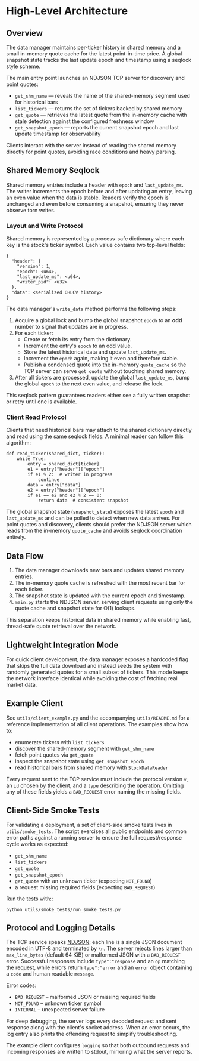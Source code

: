 # High-Level Architecture

## Overview

The data manager maintains per-ticker history in shared memory and a small
in-memory quote cache for the latest point-in-time price.  A global snapshot
state tracks the last update epoch and timestamp using a seqlock style scheme.

The main entry point launches an NDJSON TCP server for discovery and point
quotes:

- `get_shm_name` — reveals the name of the shared-memory segment used for
  historical bars
- `list_tickers` — returns the set of tickers backed by shared memory
- `get_quote` — retrieves the latest quote from the in-memory cache with stale
  detection against the configured freshness window
- `get_snapshot_epoch` — reports the current snapshot epoch and last update
  timestamp for observability

Clients interact with the server instead of reading the shared memory directly
for point quotes, avoiding race conditions and heavy parsing.

## Shared Memory Seqlock

Shared memory entries include a header with `epoch` and `last_update_ms`.  The
writer increments the epoch before and after updating an entry, leaving an even
value when the data is stable.  Readers verify the epoch is unchanged and even
before consuming a snapshot, ensuring they never observe torn writes.

### Layout and Write Protocol

Shared memory is represented by a process-safe dictionary where each key is the
stock's ticker symbol.  Each value contains two top-level fields:

```
{
  "header": {
    "version": 1,
    "epoch": <u64>,
    "last_update_ms": <u64>,
    "writer_pid": <u32>
  },
  "data": <serialized OHLCV history>
}
```

The data manager's `write_data` method performs the following steps:

1. Acquire a global lock and bump the global snapshot `epoch` to an **odd**
   number to signal that updates are in progress.
2. For each ticker:
   - Create or fetch its entry from the dictionary.
   - Increment the entry's `epoch` to an odd value.
   - Store the latest historical data and update `last_update_ms`.
   - Increment the `epoch` again, making it even and therefore stable.
   - Publish a condensed quote into the in-memory `quote_cache` so the TCP
     server can serve `get_quote` without touching shared memory.
3. After all tickers are processed, update the global `last_update_ms`, bump
   the global `epoch` to the next even value, and release the lock.

This seqlock pattern guarantees readers either see a fully written snapshot or
retry until one is available.

### Client Read Protocol

Clients that need historical bars may attach to the shared dictionary directly
and read using the same seqlock fields.  A minimal reader can follow this
algorithm:

```
def read_ticker(shared_dict, ticker):
    while True:
        entry = shared_dict[ticker]
        e1 = entry["header"]["epoch"]
        if e1 % 2:  # writer in progress
            continue
        data = entry["data"]
        e2 = entry["header"]["epoch"]
        if e1 == e2 and e2 % 2 == 0:
            return data  # consistent snapshot
```

The global snapshot state (`snapshot_state`) exposes the latest `epoch` and
`last_update_ms` and can be polled to detect when new data arrives.  For point
quotes and discovery, clients should prefer the NDJSON server which reads from
the in-memory `quote_cache` and avoids seqlock coordination entirely.

## Data Flow

1. The data manager downloads new bars and updates shared memory entries.
2. The in-memory quote cache is refreshed with the most recent bar for each
   ticker.
3. The snapshot state is updated with the current epoch and timestamp.
4. `main.py` starts the NDJSON server, serving client requests using only the
   quote cache and snapshot state for O(1) lookups.

This separation keeps historical data in shared memory while enabling fast,
thread-safe quote retrieval over the network.

## Lightweight Integration Mode

For quick client development, the data manager exposes a hardcoded flag that
skips the full data download and instead seeds the system with randomly
generated quotes for a small subset of tickers.  This mode keeps the network
interface identical while avoiding the cost of fetching real market data.

## Example Client

See `utils/client_example.py` and the accompanying `utils/README.md` for a
reference implementation of all client operations.  The examples show how to:

- enumerate tickers with ``list_tickers``
- discover the shared-memory segment with ``get_shm_name``
- fetch point quotes via ``get_quote``
- inspect the snapshot state using ``get_snapshot_epoch``
- read historical bars from shared memory with ``StockDataReader``

Every request sent to the TCP service must include the protocol version
`v`, an `id` chosen by the client, and a `type` describing the operation.
Omitting any of these fields yields a `BAD_REQUEST` error naming the missing
fields.

## Client-Side Smoke Tests

For validating a deployment, a set of client-side smoke tests lives in
`utils/smoke_tests`.  The script exercises all public endpoints and common error
paths against a running server to ensure the full request/response cycle works
as expected:

- `get_shm_name`
- `list_tickers`
- `get_quote`
- `get_snapshot_epoch`
- `get_quote` with an unknown ticker (expecting `NOT_FOUND`)
- a request missing required fields (expecting `BAD_REQUEST`)

Run the tests with::

    python utils/smoke_tests/run_smoke_tests.py

## Protocol and Logging Details

The TCP service speaks [NDJSON](https://ndjson.org/): each line is a single
JSON document encoded in UTF-8 and terminated by ``\n``.  The server rejects
lines larger than ``max_line_bytes`` (default 64 KiB) or malformed JSON with a
``BAD_REQUEST`` error.  Successful responses include ``type":"response`` and an
``op`` matching the request, while errors return ``type":"error`` and an
``error`` object containing a ``code`` and human readable ``message``.

Error codes:

- ``BAD_REQUEST`` – malformed JSON or missing required fields
- ``NOT_FOUND`` – unknown ticker symbol
- ``INTERNAL`` – unexpected server failure

For deep debugging, the server logs every decoded request and sent response
along with the client's socket address.  When an error occurs, the log entry
also prints the offending request to simplify troubleshooting.

The example client configures ``logging`` so that both outbound requests and
incoming responses are written to stdout, mirroring what the server reports.

